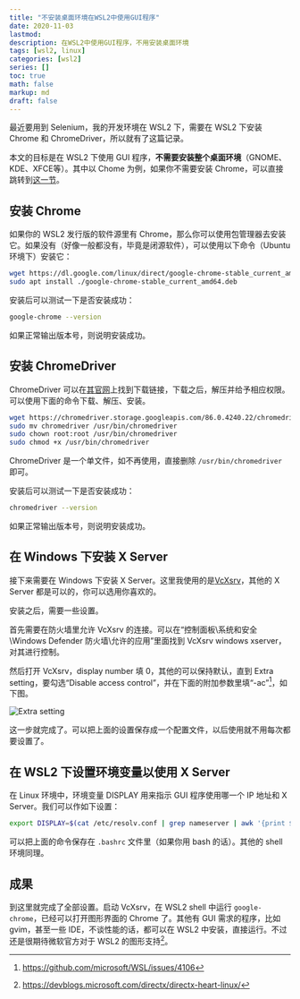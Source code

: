 ```yaml
---
title: "不安装桌面环境在WSL2中使用GUI程序"
date: 2020-11-03
lastmod:
description: 在WSL2中使用GUI程序，不用安装桌面环境
tags: [wsl2, linux]
categories: [wsl2]
series: []
toc: true
math: false
markup: md
draft: false
---
```


最近要用到 Selenium，我的开发环境在 WSL2 下，需要在 WSL2 下安装 Chrome 和 ChromeDriver，所以就有了这篇记录。

本文的目标是在 WSL2 下使用 GUI 程序，**不需要安装整个桌面环境**（GNOME、KDE、XFCE等）。其中以 Chome 为例，如果你不需要安装 Chrome，可以直接跳转到[这一节](#-windows--x-server)。

## 安装 Chrome

如果你的 WSL2 发行版的软件源里有 Chrome，那么你可以使用包管理器去安装它。如果没有（好像一般都没有，毕竟是闭源软件），可以使用以下命令（Ubuntu环境下）安装它：

```bash
wget https://dl.google.com/linux/direct/google-chrome-stable_current_amd64.deb
sudo apt install ./google-chrome-stable_current_amd64.deb
```

安装后可以测试一下是否安装成功：

```bash
google-chrome --version
```
如果正常输出版本号，则说明安装成功。

## 安装 ChromeDriver

ChromeDriver 可以在[其官网](https://chromedriver.chromium.org/)上找到下载链接，下载之后，解压并给予相应权限。可以使用下面的命令下载、解压、安装。

```bash
wget https://chromedriver.storage.googleapis.com/86.0.4240.22/chromedriver_linux64.zip
sudo mv chromedriver /usr/bin/chromedriver
sudo chown root:root /usr/bin/chromedriver
sudo chmod +x /usr/bin/chromedriver
```

ChromeDriver 是一个单文件，如不再使用，直接删除 `/usr/bin/chromedriver` 即可。

安装后可以测试一下是否安装成功：

```bash
chromedriver --version
```
如果正常输出版本号，则说明安装成功。

## 在 Windows 下安装 X Server

接下来需要在 Windows 下安装 X Server。这里我使用的是[VcXsrv](https://sourceforge.net/projects/vcxsrv/)，其他的 X Server 都是可以的，你可以选用你喜欢的。

安装之后，需要一些设置。

首先需要在防火墙里允许 VcXsrv 的连接。可以在“控制面板\系统和安全\Windows Defender 防火墙\允许的应用”里面找到 VcXsrv windows xserver，对其进行控制。

然后打开 VcXsrv，display number 填 0，其他的可以保持默认，直到 Extra setting，要勾选“Disable access control”，并在下面的附加参数里填“-ac”[^1]，如下图。

![Extra setting](https://res.cloudinary.com/dny1wymwm/image/upload/v1604393119/extra_setting_hadn5x.png)

这一步就完成了。可以把上面的设置保存成一个配置文件，以后使用就不用每次都要设置了。

## 在 WSL2 下设置环境变量以使用 X Server

在 Linux 环境中，环境变量 DISPLAY 用来指示 GUI 程序使用哪一个 IP 地址和 X Server。我们可以作如下设置：

```bash
export DISPLAY=$(cat /etc/resolv.conf | grep nameserver | awk '{print $2; exit;}'):0.0
```

可以把上面的命令保存在 `.bashrc` 文件里（如果你用 bash 的话）。其他的 shell 环境同理。

## 成果

到这里就完成了全部设置。启动 VcXsrv，在 WSL2 shell 中运行 `google-chrome`，已经可以打开图形界面的 Chrome 了。其他有 GUI 需求的程序，比如 gvim，甚至一些 IDE，不谈性能的话，都可以在 WSL2 中安装，直接运行。不过还是很期待微软官方对于 WSL2 的图形支持[^2]。


[^1]: https://github.com/microsoft/WSL/issues/4106
[^2]: https://devblogs.microsoft.com/directx/directx-heart-linux/